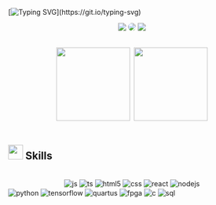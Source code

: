 <!-- Greatings message -->

[![Typing SVG](https://readme-typing-svg.demolab.com?font=Fira+Code&size=19&duration=3500&pause=1000&color=4960F7&random=false&width=435&lines=Hello+World!+I+am+Pedro+Medeiros.;Majoring+in+Computer+Engineering.;Programmer+in+many+languages.;3D+Modeling+and+Printing+enthusiast.;Researching+CNN+applications+in+FPGA.;And+working+with+web+development.;A+little+bit+of+everything;All+of+the+time!)](https://git.io/typing-svg)

<!-- Email, Linkedin and Thingiverse display -->
<div align = "center">

<a href = "mailto:pmfa2805@gmail.com"> <img src="https://img.shields.io/badge/-Gmail-%23333?style=for-the-badge&logo=gmail&logoColor=white" target="_blank"></a>
<a href="https://www.linkedin.com/in/pedromedeirosf/" target="_blank"><img src="https://img.shields.io/badge/-LinkedIn-%230077B5?style=for-the-badge&logo=linkedin&logoColor=white" style="border-radius: 30px" target="_blank"></a>
<a href="https://www.thingiverse.com/p_medeiros07/designs" target="_blank"><img src="https://img.shields.io/badge/-Thingiverse-%2333AADD?style=for-the-badge&logo=thingiverse&logoColor=white" target="_blank"></a>

</div>

<!-- Github Stats -->
<br>
<div style="display: inline_block" align="center">
<img height="150em" src="https://github-readme-stats.vercel.app/api?username=p-medeiros&show_icons=true&theme=tokyonight&count_private=true" style="margin-right: 5px;" />
<img height="150em" src="https://github-readme-stats.vercel.app/api/top-langs/?username=p-medeiros&theme=tokyonight&count_private=true&layout=compact"/>
</div>
<br/>

<!-- GIF -->

## <img src="https://media4.giphy.com/media/v1.Y2lkPTc5MGI3NjExYmVvZDNiNzF5aW9vM3l0ODVmbGN0Z3owY2Mydm02bHFwa3RuN2F6ciZlcD12MV9pbnRlcm5hbF9naWZfYnlfaWQmY3Q9cw/Zebztgv7jmkoLe1DoY/giphy.gif" width ="30" hight = "40"><b> Skills</b>

<br/>

<div style="display: inline_block" align="center">
  <img align="center" alt="js" src="https://img.shields.io/badge/JavaScript-F7DF1E?style=for-the-badge&logo=javascript&logoColor=black" />
  <img align="center" alt="ts" src="https://img.shields.io/badge/TypeScript-007ACC?style=for-the-badge&logo=typescript&logoColor=white" />
   <img align="center" alt="html5" src="https://img.shields.io/badge/HTML5-E34F26?style=for-the-badge&logo=html5&logoColor=white" />
  <img align="center" alt="css" src="https://img.shields.io/badge/CSS3-1572B6?style=for-the-badge&logo=css3&logoColor=white" />
  <img align="center" alt="react" src="https://img.shields.io/badge/React-20232A?style=for-the-badge&logo=react&logoColor=61DAFB" />
  <img align="center" alt="nodejs" src="https://img.shields.io/badge/Node.js-43853D?style=for-the-badge&logo=node.js&logoColor=white" />
</div>

<div>
  <img align="center" alt="python" src="https://img.shields.io/badge/Python-3776AB?style=for-the-badge&logo=python&logoColor=white" />
  <img align="center" alt="tensorflow" src="https://img.shields.io/badge/TensorFlow-FF6F00?style=for-the-badge&logo=tensorflow&logoColor=white" />
   <img align="center" alt="quartus" src="https://img.shields.io/badge/Intel_Quartus-0071C5?style=for-the-badge&logo=intel&logoColor=white" />
   <img align="center" alt="fpga" src="https://img.shields.io/badge/FPGA-FF0000?style=for-the-badge&logoColor=white" />
  <img align="center" alt="c" src="https://img.shields.io/badge/C-00599C?style=for-the-badge&logo=c&logoColor=white&logoColor=white" />
  <img align="center" alt="sql" src="https://img.shields.io/badge/SQL-CC2927?style=for-the-badge&logo=ms-sql-server&logoColor=white" />
</div><br/>

